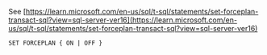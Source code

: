 See [https://learn.microsoft.com/en-us/sql/t-sql/statements/set-forceplan-transact-sql?view=sql-server-ver16](https://learn.microsoft.com/en-us/sql/t-sql/statements/set-forceplan-transact-sql?view=sql-server-ver16)
```
SET FORCEPLAN { ON | OFF }
```
